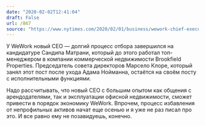 ```yaml
---
date: "2020-02-02T12:41:04"
draft: False
url: /867
source: "https://www.nytimes.com/2020/02/01/business/wework-chief-executive.html"
---
```


У WeWork новый CEO — долгий процесс отбора завершился на кандидатуре Сандипа Матрани, который до этого работал топ-менеджером в компании коммерческой недвижимости Brookfield Properties. Председатель совета директоров Марсело Клоре, который занял этот пост после ухода Адама Нойманна, остаётся на своём посту с исполнительными функциями.

Надо рассчитывать, что новый CEO с большим опытом как общения с арендодателями, так и эксплуатации офисной недвижимости, сможет привести в порядок экономику WeWork. Впрочем, процесс избавления от непрофильных активов начат еще осенью и я уже не раз писал про это. И все равно ему не позавидуешь, конечно.

